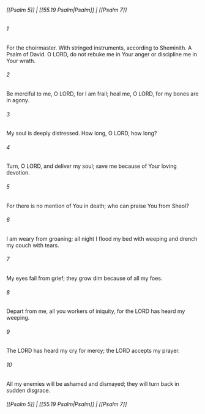
###### [[Psalm 5]] | [[55.19 Psalm|Psalm]] | [[Psalm 7]]

###### 1
For the choirmaster. With stringed instruments, according to Sheminith. A Psalm of David. O LORD, do not rebuke me in Your anger or discipline me in Your wrath.
###### 2
Be merciful to me, O LORD, for I am frail; heal me, O LORD, for my bones are in agony.
###### 3
My soul is deeply distressed. How long, O LORD, how long?
###### 4
Turn, O LORD, and deliver my soul; save me because of Your loving devotion.
###### 5
For there is no mention of You in death; who can praise You from Sheol?
###### 6
I am weary from groaning; all night I flood my bed with weeping and drench my couch with tears.
###### 7
My eyes fail from grief; they grow dim because of all my foes.
###### 8
Depart from me, all you workers of iniquity, for the LORD has heard my weeping.
###### 9
The LORD has heard my cry for mercy; the LORD accepts my prayer.
###### 10
All my enemies will be ashamed and dismayed; they will turn back in sudden disgrace.

###### [[Psalm 5]] | [[55.19 Psalm|Psalm]] | [[Psalm 7]]
